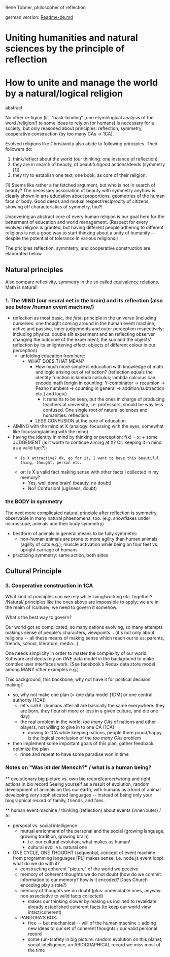 René Tobner, philosopher of reflection

german version: [Readme-de.md](Readme-de.md)

# Uniting humanities and natural sciences by the principle of reflection
# How to unite and manage the world by a natural/logical religion

abstract

No other re-ligion (lit. "back-binding" [one etymological analysis of the word /religion/] to some ideas to rely on for humans) is necessary for a society, but only reasoned about principles: reflection, symmetry, cooperative construction (by too many CAs -> 1CA).

Evolved religions like Christianity also abide to following principles. Their followers do:
1. think/reflect about the world (our thinking: one instance of reflection)
2. they are in search of beauty, of beautiful/good actions/deeds (symmetry [1])
3. they try to establish one text, one book, as core of their religion.

[1] Seems like rather a far fetched argument, but who is not in search of beauty? The necessary association of beauty with symmetry anyhow is clearly shown in arts education about proportions, geometries of the human face or body. Good deeds and mutual respect/reciprocity of citizens, showing off characteristics of symmetry, too?!

Uncovering an abstract core of every human religion is our goal here for the betterment of education and world management. (Respect for every evolved religion is granted, but having different people adhering to different religions is not a good way to start thinking about a unity of humanity -- despite the potential of tolerance in various religions.)

The priciples reflection, symmtetry, and cooperative construction are elaborated below.
 
## Natural principles
Also compare reflexivity, symmetry in the so called [equivalence relations](https://en.wikipedia.org/wiki/Equivalence_relation). Math is natural!

### 1. The MIND (our neural net in the brain) and its reflection (also see below /human event machine/)
- reflection as most basic, *the first*, principle in the universe (including ourselves: one thought coming around in the human event machine, active and passive, inner judgements and outer perception respectively; including physics: double slit experiment and an reflecting observer changing the outcome of the experiment; the sun and the objects' reflection by its enlightening effect: objects of different colour in our perception)
  - unfolding education from here:
    - WHAT DOES THAT MEAN?
      - How much more simple is education with knowledge of math and logic arising out of reflection? (reflection equals the identity function in lambda calculus; lambda calculus can encode math [origin in counting: Y-combinator -> recursion -> Peano numbers -> counting in general -> addition/subtraction etc.] and logic)
        - It remains to be seen, but the ones in charge of producing teachers at university, i.e. professors, should be way less confused. One single root of natural sciences and humanities: reflection.
      - LESS CONFUSION at the core of education
- AIMING with the mind at X (analogy: focussing with the eyes, somewhat like focussing/aiming with the mind)
- having the identity in mind by thinking or perception: f(x) = x; + some JUDGEMENT (is it worth to continue aiming at X? Or: keeping it in mind as a valid fact?):
  -     Is X attractive? Ok, go for it, I want to have this beautiful thing, thought, person etc.
  - or: Is X a valid fact making sense with other facts I collected in my memory?
    - Yes, well done brain! (beauty,   no doubt)
    - No? Confusion!        (ugliness,    doubt)

### the BODY in symmetry
The next more complicated natural principle after reflection is symmetry, observable in many natural phaenomena, too. (e.g. snowflakes under microscope, animals and their body symmetry)
- bestform of animals in general means to be fully symmetric
  - non-human animals are prone to more agility than human animals (agility of cats e.g.); muscle activation while being on four feet vs. upright carriage of humans
- practicing symmetry: same action, both sides


## Cultural Principle

### 3. Cooperative construction in 1CA

What kind of principles can we rely while living/working etc. together? /Natural/ principles like the ones above are impossible to apply; we are in the realm of /culture/, we need to govern it somehow.

What's the best way to govern?

Our world got so complicated, so many nations evolving, so many attempts makings sense of people's characters, viewpoints... (it's not only about religions -- all these means of making sense which reach out to us: parents, friends, school, literature, media...)

One needs simplicity in order to master the complexity of our world. Software architects rely on *ONE* data model in the background to make complex user interfaces work. (See facebook's Redux data store model among MANY other examples e.g.)

This background, this backbone, why not have it for political decision making?

- so, why not make one plan (= one data model [1DM] or one central authority [1CA])
  - let's call it: [](world-wide-wished-for-things.md) (humans after all are basically the same everywhere: they are born, they flourish more or less in a given culture, and die one day)
  - the real problem in the world: *too many CAs* of nations and other players, not willing to give in to one CA (1CA)
    - moving to 1CA while keeping nations, people there proud/happy is the logical conclusion of the *too many CAs* problem
- then implement some important goals of this plan, gather feedback, optimize the plan
  - rinse and repeat to have some paradise won in time


### Notes on "Was ist der Mensch?" / what is a human being?

** evolutionary big picture vs. own bio record/career/wrong and right actions in bio record
Seeing yourself as a result of evolution, random development of animals on this our earth, with humans as a kind of animal developing very sophisticated languages -- instead of being only your biographical record of family, friends, and foes.


** human event machine / thinking (reflection) about events (inner/outer) / AI
- personal vs. social intelligence
  - mutual enrichment of the personal and the social (growing language, growing tradition, growing brain)
    - i.e. our cultural evolution, what makes us human!
    - cultural evol. vs. natural one
- ONE CYCLE, ONE THOUGHT (sequential, concept of event machine from programming languages [PL] makes sense, i.e. node.js event loop): what do we do with it?
  - constructing coherent "picture" of the world we peceive
  - memory of coherent thoughts we do not doubt (how do we commit information to our memory? how is it encoded? Does Church encoding play a role?)
  - memory of thoughts we do doubt (plus: undecidable ones, anyway: non associative to valid facts collected)
    - makes our thinking slower by making us inclined to revalidate already established coherent facts (to keep our world view intact/coherent)
  - PANDORA'S BOX:
    - free -- but mechanical -- will of the human machine :: adding new ideas to our set of coherent thoughts / our valid personal record
    - some (un-)safety in big picture: random evolution on this planet, social intelligence, an ABIOGRAPHICAL record we miss most of the time
